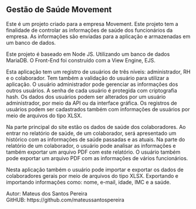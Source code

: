 <h2>Gestão de Saúde Movement</h2>

<p>Este é um projeto criado para a empresa Movement. Este projeto tem a finalidade de controlar as informações de saúde dos funcionários da empresa. As informações são enviadas para a aplicação e armazenadas em um banco de dados.</p>

<p>Este projeto é baseado em Node JS. Utilizando um banco de dados MariaDB. O Front-End foi construído com a View Engine, EJS.</p>

<p>Esta aplicação tem um registro de usuários de três níveis: administrador, RH e o colaborador. Tem também a validação do usuário para utilizar a aplicação. O usuário administrador pode gerenciar as informações dos outros usuários. A senha de cada usuário é protegida com criptografia hash. Os dados dos usuários podem ser alterados por um usuário administrador, por meio da API ou da interface gráfica. Os registros de usuários podem ser cadastrados também com informações de usuários por meio de arquivos do tipo XLSX.</p>

<p>Na parte principal do site estão os dados de saúde dos colaboradores. Ao entrar no relatório de saúde, de um colaborador, será apresentado um histórico com as informações de saúde passadas e as atuais. Na parte do relatório de um colaborador, o usuário pode analisar as informações e também exportar um arquivo PDF com este relatório. O usuário também pode exportar um arquivo PDF com as informações de vários funcionários.</p>

<p>Nesta aplicação também o usuário pode importar e exportar os dados de colaboradores gerais por meio de arquivos do tipo XLSX. Exportando e importando informações como: nome, e-mail, idade, IMC e a saúde.</p>

<p>
  Autor: Mateus dos Santos Pereira<br>
  GitHUB: https://github.com/mateussantospereira
</p>